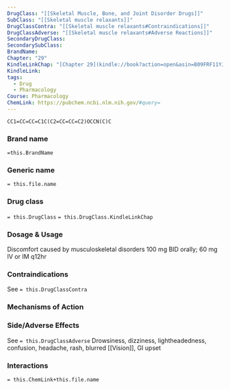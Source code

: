 ```yaml
---
DrugClass: "[[Skeletal Muscle, Bone, and Joint Disorder Drugs]]"
SubClass: "[[Skeletal muscle relaxants]]"
DrugClassContra: "[[Skeletal muscle relaxants#Contraindications]]"
DrugClassAdverse: "[[Skeletal muscle relaxants#Adverse Reactions]]"
SecondaryDrugClass: 
SecondarySubClass: 
BrandName: 
Chapter: "29"
KindleLinkChap: "[Chapter 29](kindle://book?action=open&asin=B09FRF11YJ&location=15248)"
KindleLink: 
tags:
  - Drug
  - Pharmacology
Course: Pharmacology
ChemLink: https://pubchem.ncbi.nlm.nih.gov/#query=
---
```

```smiles
CC1=CC=CC=C1C(C2=CC=CC=C2)OCCN(C)C
```

### Brand name
`=this.BrandName`

### Generic name
`= this.file.name`

### Drug class 
`= this.DrugClass`
	`= this.DrugClass.KindleLinkChap`

### Dosage & Usage
Discomfort caused by musculoskeletal disorders 
100 mg BID orally; 60 mg IV or IM q12hr

### Contraindications
See `= this.DrugClassContra`

### Mechanisms of Action

### Side/Adverse Effects
See `= this.DrugClassAdverse`
Drowsiness, dizziness, lightheadedness, confusion, headache, rash, blurred [[Vision]], GI upset
### Interactions

`= this.ChemLink+this.file.name`

